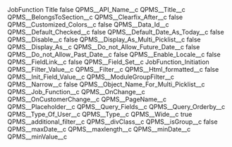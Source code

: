 <?xml version="1.0" encoding="UTF-8"?>
<CustomMetadata xmlns="http://soap.sforce.com/2006/04/metadata" xmlns:xsi="http://www.w3.org/2001/XMLSchema-instance" xmlns:xsd="http://www.w3.org/2001/XMLSchema">
    <label>JobFunction Title</label>
    <protected>false</protected>
    <values>
        <field>QPMS__API_Name__c</field>
        <value xsi:type="xsd:string">QPMS__Title__c</value>
    </values>
    <values>
        <field>QPMS__BelongsToSection__c</field>
        <value xsi:nil="true"/>
    </values>
    <values>
        <field>QPMS__Clearfix_After__c</field>
        <value xsi:type="xsd:boolean">false</value>
    </values>
    <values>
        <field>QPMS__Customized_Colors__c</field>
        <value xsi:type="xsd:boolean">false</value>
    </values>
    <values>
        <field>QPMS__Data_Id__c</field>
        <value xsi:nil="true"/>
    </values>
    <values>
        <field>QPMS__Default_Checked__c</field>
        <value xsi:type="xsd:boolean">false</value>
    </values>
    <values>
        <field>QPMS__Default_Date_As_Today__c</field>
        <value xsi:type="xsd:boolean">false</value>
    </values>
    <values>
        <field>QPMS__Disable__c</field>
        <value xsi:type="xsd:boolean">false</value>
    </values>
    <values>
        <field>QPMS__Display_As_Multi_Picklist__c</field>
        <value xsi:type="xsd:boolean">false</value>
    </values>
    <values>
        <field>QPMS__Display_As__c</field>
        <value xsi:nil="true"/>
    </values>
    <values>
        <field>QPMS__Do_not_Allow_Future_Date__c</field>
        <value xsi:type="xsd:boolean">false</value>
    </values>
    <values>
        <field>QPMS__Do_not_Allow_Past_Date__c</field>
        <value xsi:type="xsd:boolean">false</value>
    </values>
    <values>
        <field>QPMS__Enable_Locale__c</field>
        <value xsi:type="xsd:boolean">false</value>
    </values>
    <values>
        <field>QPMS__FieldLink__c</field>
        <value xsi:type="xsd:boolean">false</value>
    </values>
    <values>
        <field>QPMS__Field_Set__c</field>
        <value xsi:type="xsd:string">JobFunction_Initiation</value>
    </values>
    <values>
        <field>QPMS__Filter_Value__c</field>
        <value xsi:nil="true"/>
    </values>
    <values>
        <field>QPMS__Filter__c</field>
        <value xsi:nil="true"/>
    </values>
    <values>
        <field>QPMS__Html_formatted__c</field>
        <value xsi:type="xsd:boolean">false</value>
    </values>
    <values>
        <field>QPMS__Init_Field_Value__c</field>
        <value xsi:nil="true"/>
    </values>
    <values>
        <field>QPMS__ModuleGroupFilter__c</field>
        <value xsi:nil="true"/>
    </values>
    <values>
        <field>QPMS__Narrow__c</field>
        <value xsi:type="xsd:boolean">false</value>
    </values>
    <values>
        <field>QPMS__Object_Name_For_Multi_Picklist__c</field>
        <value xsi:type="xsd:string">QPMS__Job_Function__c</value>
    </values>
    <values>
        <field>QPMS__OnChange__c</field>
        <value xsi:nil="true"/>
    </values>
    <values>
        <field>QPMS__OnCustomerChange__c</field>
        <value xsi:nil="true"/>
    </values>
    <values>
        <field>QPMS__PageName__c</field>
        <value xsi:nil="true"/>
    </values>
    <values>
        <field>QPMS__Placeholder__c</field>
        <value xsi:nil="true"/>
    </values>
    <values>
        <field>QPMS__Query_Fields__c</field>
        <value xsi:nil="true"/>
    </values>
    <values>
        <field>QPMS__Query_Orderby__c</field>
        <value xsi:nil="true"/>
    </values>
    <values>
        <field>QPMS__Type_Of_User__c</field>
        <value xsi:nil="true"/>
    </values>
    <values>
        <field>QPMS__Type__c</field>
        <value xsi:nil="true"/>
    </values>
    <values>
        <field>QPMS__Wide__c</field>
        <value xsi:type="xsd:boolean">true</value>
    </values>
    <values>
        <field>QPMS__additional_filter__c</field>
        <value xsi:nil="true"/>
    </values>
    <values>
        <field>QPMS__divClass__c</field>
        <value xsi:nil="true"/>
    </values>
    <values>
        <field>QPMS__isGroup__c</field>
        <value xsi:type="xsd:boolean">false</value>
    </values>
    <values>
        <field>QPMS__maxDate__c</field>
        <value xsi:nil="true"/>
    </values>
    <values>
        <field>QPMS__maxlength__c</field>
        <value xsi:nil="true"/>
    </values>
    <values>
        <field>QPMS__minDate__c</field>
        <value xsi:nil="true"/>
    </values>
    <values>
        <field>QPMS__minValue__c</field>
        <value xsi:nil="true"/>
    </values>
</CustomMetadata>
